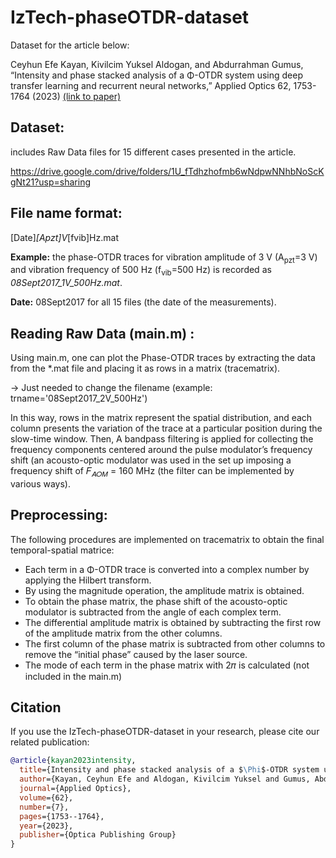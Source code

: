 # IzTech-phaseOTDR-dataset
Dataset for the article below: 

Ceyhun Efe Kayan, Kivilcim Yuksel Aldogan, and Abdurrahman Gumus, “Intensity and phase stacked analysis of a Φ-OTDR system using deep transfer learning and recurrent neural networks,” Applied Optics 62, 1753-1764 (2023) [(link to paper)](https://opg.optica.org/ao/abstract.cfm?uri=ao-62-7-1753) 

## Dataset: 
includes Raw Data files for 15 different cases presented in the article. 

https://drive.google.com/drive/folders/1U_fTdhzhofmb6wNdpwNNhbNoScKgNt21?usp=sharing 

## File name format:
[Date]_[Apzt]V_[fvib]Hz.mat

**Example:** the phase-OTDR traces for vibration amplitude of 3 V (A<sub>pzt</sub>=3 V) and vibration frequency of 500 Hz (f<sub>vib</sub>=500 Hz) is recorded as _08Sept2017_1V_500Hz.mat_.

**Date:** 08Sept2017 for all 15 files (the date of the measurements).

## Reading Raw Data (main.m) : 

Using main.m, one can plot the Phase-OTDR traces by extracting the data from the *.mat file and placing it as rows in a matrix (tracematrix).

→ Just needed to change the filename (example: trname='08Sept2017_2V_500Hz')

In this way, rows in the matrix represent the spatial distribution, and each column presents the variation of the trace at a particular position during the slow-time window. Then, A bandpass filtering is applied for collecting the frequency components centered around the pulse modulator’s frequency shift (an acousto-optic modulator was used in the set up imposing a frequency shift of 𝐹<sub>𝐴𝑂𝑀</sub> = 160 MHz (the filter can be implemented by various ways).

## Preprocessing:

The following procedures are implemented on tracematrix to obtain the final temporal-spatial matrice:
* Each term in a Φ-OTDR trace is converted into a complex number by applying the Hilbert transform.
* By using the magnitude operation, the amplitude matrix is obtained.
* To obtain the phase matrix, the phase shift of the acousto-optic modulator is subtracted from the angle of each complex term.
* The differential amplitude matrix is obtained by subtracting the first row of the amplitude matrix from the other columns.
* The first column of the phase matrix is subtracted from other columns to remove the “initial phase” caused by the laser source.
* The mode of each term in the phase matrix with 2𝜋 is calculated (not included in the main.m)

## Citation 

If you use the IzTech-phaseOTDR-dataset in your research, please cite our related publication: 

```bibtex
@article{kayan2023intensity,
  title={Intensity and phase stacked analysis of a $\Phi$-OTDR system using deep transfer learning and recurrent neural networks},
  author={Kayan, Ceyhun Efe and Aldogan, Kivilcim Yuksel and Gumus, Abdurrahman},
  journal={Applied Optics},
  volume={62},
  number={7},
  pages={1753--1764},
  year={2023},
  publisher={Optica Publishing Group}
}

